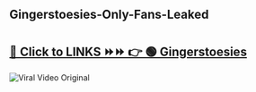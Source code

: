 
 ## Gingerstoesies-Only-Fans-Leaked

# <h2><a href="https://clipsfans.com/Gingerstoesies&ref=git">🔗 Click to LINKS ⏩⏩ 👉 🟢 Gingerstoesies </a></h2>

<a href="https://clipsfans.com/Gingerstoesies&ref=git" rel="nofollow" data-target="animated-image.originalLink"><img src="https://i.ibb.co.com/xMMVF88/686577567.gif" alt="Viral Video Original" style="max-width: 100%; display: inline-block;" data-target="animated-image.originalImage"></a>

